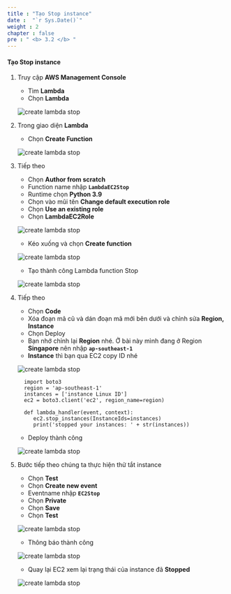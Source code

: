```yaml
---
title : "Tạo Stop instance"
date :  "`r Sys.Date()`" 
weight : 2
chapter : false
pre : " <b> 3.2 </b> "
---
```


#### Tạo Stop instance

1. Truy cập **AWS Management Console**

   - Tìm **Lambda**
   - Chọn **Lambda**

   ![create lambda stop](/aws-fcj-workshop01/images/4-CreateLambda/1LambdaStop/0001.png?width=90pc)

2. Trong giao diện **Lambda**

   - Chọn **Create Function**
  
   ![create lambda stop](/aws-fcj-workshop01/images/4-CreateLambda/1LambdaStop/0002.png?width=90pc)

3. Tiếp theo

   - Chọn **Author from scratch**
   - Function name nhập **```LambdaEC2Stop```**
   - Runtime chọn **Python 3.9**
   - Chọn vào mũi tên **Change default execution role**
   - Chọn **Use an existing role**
   - Chọn **LambdaEC2Role**

   ![create lambda stop](/aws-fcj-workshop01/images/4-CreateLambda/1LambdaStop/0003.png?width=90pc)

   - Kéo xuống và chọn **Create function**

   ![create lambda stop](/aws-fcj-workshop01/images/4-CreateLambda/1LambdaStop/0004.png?width=90pc)

   - Tạo thành công Lambda function Stop

   ![create lambda stop](/aws-fcj-workshop01/images/4-CreateLambda/1LambdaStop/0005.png?width=90pc)

4. Tiếp theo

   - Chọn **Code**
   - Xóa đoạn mã cũ và dán đoạn mã mới bên dưới và chỉnh sửa **Region, Instance**
   - Chọn Deploy
   - Bạn nhớ chỉnh lại **Region** nhé. Ở bài này mình đang ở Region **Singapore** nên nhập **```ap-southeast-1```**
   - **Instance** thì bạn qua EC2 copy ID nhé

   ![create lambda stop](/aws-fcj-workshop01/images/4-CreateLambda/1LambdaStop/0006.png?width=90pc)

         import boto3
         region = 'ap-southeast-1'
         instances = ['instance Linux ID']
         ec2 = boto3.client('ec2', region_name=region)

         def lambda_handler(event, context):
            ec2.stop_instances(InstanceIds=instances)
            print('stopped your instances: ' + str(instances))
   
   - Deploy thành công

   ![create lambda stop](/aws-fcj-workshop01/images/4-CreateLambda/1LambdaStop/0007.png?width=90pc)

5. Bước tiếp theo chúng ta thực hiện thử tắt instance

   - Chọn **Test**
   - Chọn **Create new event**
   - Eventname nhập **```EC2Stop```**
   - Chọn **Private**
   - Chọn **Save**
   - Chọn **Test**

   ![create lambda stop](/aws-fcj-workshop01/images/4-CreateLambda/1LambdaStop/0008.png?width=90pc)

   - Thông báo thành công

   ![create lambda stop](/aws-fcj-workshop01/images/4-CreateLambda/1LambdaStop/0009.png?width=90pc)

   - Quay lại EC2 xem lại trạng thái của instance đã **Stopped**

   ![create lambda stop](/aws-fcj-workshop01/images/4-CreateLambda/1LambdaStop/0010.png?width=90pc)